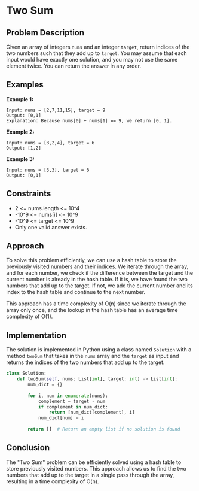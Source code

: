 # Two Sum

## Problem Description

Given an array of integers `nums` and an integer `target`, return indices of the two numbers such that they add up to `target`. You may assume that each input would have exactly one solution, and you may not use the same element twice. You can return the answer in any order.

## Examples

**Example 1:**
```
Input: nums = [2,7,11,15], target = 9
Output: [0,1]
Explanation: Because nums[0] + nums[1] == 9, we return [0, 1].
```

**Example 2:**
```
Input: nums = [3,2,4], target = 6
Output: [1,2]
```

**Example 3:**
```
Input: nums = [3,3], target = 6
Output: [0,1]
```

## Constraints

- 2 <= nums.length <= 10^4
- -10^9 <= nums[i] <= 10^9
- -10^9 <= target <= 10^9
- Only one valid answer exists.

## Approach

To solve this problem efficiently, we can use a hash table to store the previously visited numbers and their indices. We iterate through the array, and for each number, we check if the difference between the target and the current number is already in the hash table. If it is, we have found the two numbers that add up to the target. If not, we add the current number and its index to the hash table and continue to the next number.

This approach has a time complexity of O(n) since we iterate through the array only once, and the lookup in the hash table has an average time complexity of O(1).

## Implementation

The solution is implemented in Python using a class named `Solution` with a method `twoSum` that takes in the `nums` array and the `target` as input and returns the indices of the two numbers that add up to the target.

```python
class Solution:
    def twoSum(self, nums: List[int], target: int) -> List[int]:
        num_dict = {}
        
        for i, num in enumerate(nums):
            complement = target - num
            if complement in num_dict:
                return [num_dict[complement], i]
            num_dict[num] = i
        
        return []  # Return an empty list if no solution is found
```

## Conclusion

The "Two Sum" problem can be efficiently solved using a hash table to store previously visited numbers. This approach allows us to find the two numbers that add up to the target in a single pass through the array, resulting in a time complexity of O(n).
